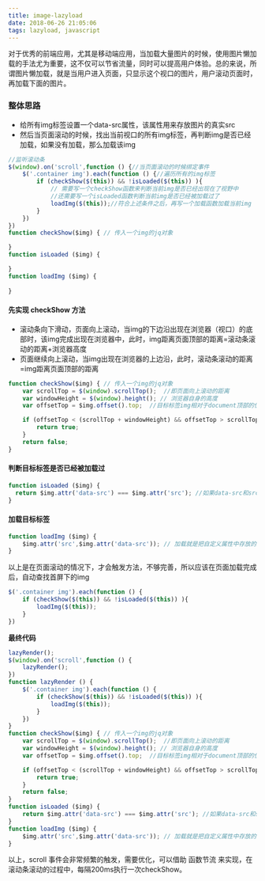```yaml
---
title: image-lazyload
date: 2018-06-26 21:05:06
tags: lazyload, javascript
---
```

对于优秀的前端应用，尤其是移动端应用，当加载大量图片的时候，使用图片懒加载的手法尤为重要，这不仅可以节省流量，同时可以提高用户体验。总的来说，所谓图片懒加载，就是当用户进入页面，只显示这个视口的图片，用户滚动页面时，再加载下面的图片。

<!-- more -->

### 整体思路

* 给所有img标签设置一个data-src属性，该属性用来存放图片的真实src
* 然后当页面滚动的时候，找出当前视口的所有img标签，再判断img是否已经加载，如果没有加载，那么加载该img

```javascript
//监听滚动条
$(window).on('scroll',function () {//当页面滚动的时候绑定事件
    $('.container img').each(function () {//遍历所有的img标签
        if (checkShow($(this)) && !isLoaded($(this)) ){
            // 需要写一个checkShow函数来判断当前img是否已经出现在了视野中
            //还需要写一个isLoaded函数判断当前img是否已经被加载过了
            loadImg($(this));//符合上述条件之后，再写一个加载函数加载当前img
        }
    })
})
function checkShow($img) { // 传入一个img的jq对象

}
function isLoaded ($img) {

}
function loadImg ($img) {
    
}
```

#### 先实现 checkShow 方法
* 滚动条向下滑动，页面向上滚动，当img的下边沿出现在浏览器（视口）的底部时，该img完成出现在浏览器中，此时，img距离页面顶部的距离=滚动条滚动的距离+浏览器高度
* 页面继续向上滚动，当img出现在浏览器的上边沿，此时，滚动条滚动的距离=img距离页面顶部的距离

```javascript
function checkShow($img) { // 传入一个img的jq对象
    var scrollTop = $(window).scrollTop();  //即页面向上滚动的距离
    var windowHeight = $(window).height(); // 浏览器自身的高度
    var offsetTop = $img.offset().top;  //目标标签img相对于document顶部的位置

    if (offsetTop < (scrollTop + windowHeight) && offsetTop > scrollTop) { //在2个临界状态之间的就为出现在视野中的
        return true;
    }
    return false;
}
```

#### 判断目标标签是否已经被加载过
```javascript
function isLoaded ($img) {
  return $img.attr('data-src') === $img.attr('src'); //如果data-src和src相等那么就是已经加载过了
}
```

#### 加载目标标签
```javascript
function loadImg ($img) {
	$img.attr('src',$img.attr('data-src')); // 加载就是把自定义属性中存放的真实的src地址赋给src属性
}
```

以上是在页面滚动的情况下，才会触发方法，不够完善，所以应该在页面加载完成后，自动查找首屏下的img
```javascript
$('.container img').each(function () {
    if (checkShow($(this)) && !isLoaded($(this)) ){
        loadImg($(this));
    }
})
```

**最终代码**
```javascript
lazyRender();
$(window).on('scroll',function () {
    lazyRender();
})
function lazyRender () {
    $('.container img').each(function () {
        if (checkShow($(this)) && !isLoaded($(this)) ){
            loadImg($(this));
        }
    })
}
function checkShow($img) { // 传入一个img的jq对象
    var scrollTop = $(window).scrollTop();  //即页面向上滚动的距离
    var windowHeight = $(window).height(); // 浏览器自身的高度
    var offsetTop = $img.offset().top;  //目标标签img相对于document顶部的位置

    if (offsetTop < (scrollTop + windowHeight) && offsetTop > scrollTop) { //在2个临界状态之间的就为出现在视野中的
        return true;
    }
    return false;
}
function isLoaded ($img) {
    return $img.attr('data-src') === $img.attr('src'); //如果data-src和src相等那么就是已经加载过了
}
function loadImg ($img) {
    $img.attr('src',$img.attr('data-src')); // 加载就是把自定义属性中存放的真实的src地址赋给src属性
}
```

以上，scroll 事件会非常频繁的触发，需要优化，可以借助 函数节流 来实现，在滚动条滚动的过程中，每隔200ms执行一次checkShow。
